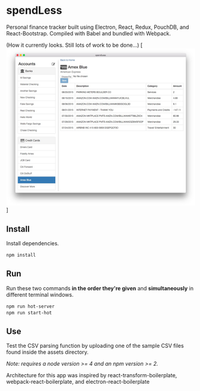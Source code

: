 # spendLess
Personal finance tracker built using Electron, React, Redux, PouchDB, and React-Bootstrap. Compiled with Babel and bundled with Webpack.

(How it currently looks. Still lots of work to be done...)
[<img src="assets/screenshot.jpg" />]

## Install

Install dependencies.

```bash
npm install
```

## Run

Run these two commands __in the order they're given__ and  __simultaneously__ in different terminal windows.

```bash
npm run hot-server
npm run start-hot
```

## Use

Test the CSV parsing function by uploading one of the sample CSV files found inside the assets directory.

*Note: requires a node version >= 4 and an npm version >= 2.*

Architecture for this app was inspired by react-transform-boilerplate, webpack-react-boilerplate, and electron-react-boilerplate
